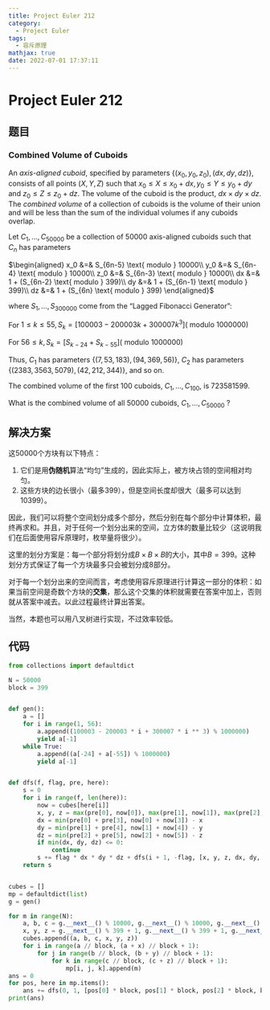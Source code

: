 ```yaml
---
title: Project Euler 212
category:
  - Project Euler
tags:
  - 容斥原理
mathjax: true
date: 2022-07-01 17:37:11
---
```


<escape><!-- more --></escape>

# Project Euler 212

## 题目

### Combined Volume of Cuboids

An *axis-aligned cuboid*, specified by parameters $\{ (x_0,y_0,z_0), (dx,dy,dz) \}$, consists of all points $(X,Y,Z)$ such that $x_0 \le X \le x_0+dx, y_0 \le Y \le y_0+dy$ and $z_0 \le Z \le z_0+dz$.  The volume of the cuboid is the product, $dx \times dy \times dz$.  The *combined volume* of a collection of cuboids is the volume of their union and will be less than the sum of the individual volumes if any cuboids overlap.

Let $C_1,\dots,C_{50000}$ be a collection of $50000$ axis-aligned cuboids such that $C_n$ has parameters

$\begin{aligned}
x_0 &=& S_{6n-5} \text{ modulo } 10000\\
y_0 &=& S_{6n-4} \text{ modulo } 10000\\
z_0 &=& S_{6n-3} \text{ modulo } 10000\\
dx &=& 1 + (S_{6n-2} \text{ modulo } 399)\\
dy &=& 1 + (S_{6n-1} \text{ modulo } 399)\\
dz &=& 1 + (S_{6n} \text{ modulo } 399)
\end{aligned}$

where $S_1,\dots,S_{300000}$ come from the “Lagged Fibonacci Generator”:

For $1 \le k \le 55, S_k = [100003 - 200003k + 300007k^3]  (\text{ modulo } 1000000)$

For $56 \le k, S_k = [S_{k-24} + S_{k-55}] (\text{ modulo } 1000000)$

Thus, $C_1$ has parameters $\{(7,53,183),(94,369,56)\}$, $C_2$ has parameters $\{(2383,3563,5079),(42,212,344)\}$, and so on.

The combined volume of the first $100$ cuboids, $C_1,\dots,C_{100}$, is $723581599$.

What is the combined volume of all $50000$ cuboids, $C_1,\dots,C_{50000}$ ?

## 解决方案

这$50000$个方块有以下特点：

1. 它们是用**伪随机**算法“均匀”生成的，因此实际上，被方块占领的空间相对均匀。
2. 这些方块的边长很小（最多$399$），但是空间长度却很大（最多可以达到$10399$）。

因此，我们可以将整个空间划分成多个部分，然后分别在每个部分中计算体积，最终再求和。并且，对于任何一个划分出来的空间，立方体的数量比较少（这说明我们在后面使用容斥原理时，枚举量将很少）。

这里的划分方案是：每一个部分将划分成$B\times B\times B$的大小，其中$B=399$。这种划分方式保证了每一个方块最多只会被划分成$8$部分。

对于每一个划分出来的空间而言，考虑使用容斥原理进行计算这一部分的体积：如果当前空间是奇数个方块的**交集**，那么这个交集的体积就需要在答案中加上，否则就从答案中减去。以此过程最终计算出答案。

当然，本题也可以用八叉树进行实现，不过效率较低。

## 代码

```py
from collections import defaultdict

N = 50000
block = 399


def gen():
    a = []
    for i in range(1, 56):
        a.append((100003 - 200003 * i + 300007 * i ** 3) % 1000000)
        yield a[-1]
    while True:
        a.append((a[-24] + a[-55]) % 1000000)
        yield a[-1]


def dfs(f, flag, pre, here):
    s = 0
    for i in range(f, len(here)):
        now = cubes[here[i]]
        x, y, z = max(pre[0], now[0]), max(pre[1], now[1]), max(pre[2], now[2])
        dx = min(pre[0] + pre[3], now[0] + now[3]) - x
        dy = min(pre[1] + pre[4], now[1] + now[4]) - y
        dz = min(pre[2] + pre[5], now[2] + now[5]) - z
        if min(dx, dy, dz) <= 0:
            continue
        s += flag * dx * dy * dz + dfs(i + 1, -flag, [x, y, z, dx, dy, dz], here)
    return s


cubes = []
mp = defaultdict(list)
g = gen()

for m in range(N):
    a, b, c = g.__next__() % 10000, g.__next__() % 10000, g.__next__() % 10000
    x, y, z = g.__next__() % 399 + 1, g.__next__() % 399 + 1, g.__next__() % 399 + 1
    cubes.append((a, b, c, x, y, z))
    for i in range(a // block, (a + x) // block + 1):
        for j in range(b // block, (b + y) // block + 1):
            for k in range(c // block, (c + z) // block + 1):
                mp[i, j, k].append(m)
ans = 0
for pos, here in mp.items():
    ans += dfs(0, 1, [pos[0] * block, pos[1] * block, pos[2] * block, block, block, block], here)
print(ans)

```
